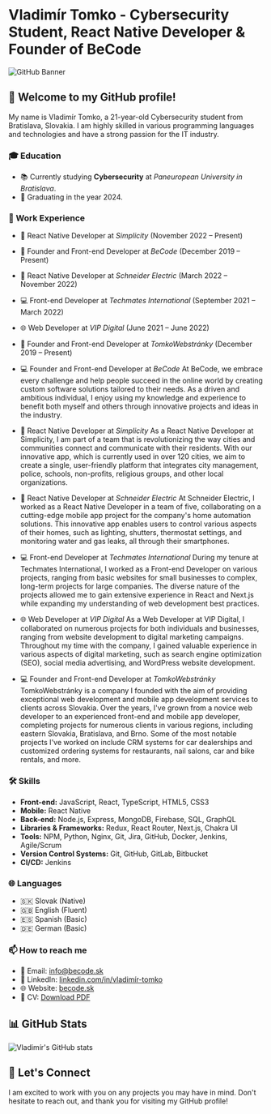 # Vladimír Tomko - Cybersecurity Student, React Native Developer & Founder of BeCode

![GitHub Banner](./assets/banner.png)

## 👋 Welcome to my GitHub profile!

My name is Vladimír Tomko, a 21-year-old Cybersecurity student from Bratislava, Slovakia. I am highly skilled in various programming languages and technologies and have a strong passion for the IT industry.

### 🎓 Education

- 📚 Currently studying **Cybersecurity** at _Paneuropean University in Bratislava_.
- 🎉 Graduating in the year 2024.

### 💼 Work Experience

- 📱 React Native Developer at _Simplicity_ (November 2022 – Present)
- 🚀 Founder and Front-end Developer at _BeCode_ (December 2019 – Present)
- 📱 React Native Developer at _Schneider Electric_ (March 2022 – November 2022)
- 💻 Front-end Developer at _Techmates International_ (September 2021 – March 2022)
- 🌐 Web Developer at _VIP Digital_ (June 2021 – June 2022)
- 🚀 Founder and Front-end Developer at _TomkoWebstránky_ (December 2019 – Present)

- 💻 Founder and Front-end Developer at _BeCode_
At BeCode, we embrace every challenge and help people succeed in the online world by creating custom software solutions tailored to their needs. As a driven and ambitious individual, I enjoy using my knowledge and experience to benefit both myself and others through innovative projects and ideas in the industry.

- 📱 React Native Developer at _Simplicity_
As a React Native Developer at Simplicity, I am part of a team that is revolutionizing the way cities and communities connect and communicate with their residents. With our innovative app, which is currently used in over 120 cities, we aim to create a single, user-friendly platform that integrates city management, police, schools, non-profits, religious groups, and other local organizations.

- 📱 React Native Developer at _Schneider Electric_
At Schneider Electric, I worked as a React Native Developer in a team of five, collaborating on a cutting-edge mobile app project for the company's home automation solutions. This innovative app enables users to control various aspects of their homes, such as lighting, shutters, thermostat settings, and monitoring water and gas leaks, all through their smartphones.

- 💻 Front-end Developer at _Techmates International_
During my tenure at Techmates International, I worked as a Front-end Developer on various projects, ranging from basic websites for small businesses to complex, long-term projects for large companies. The diverse nature of the projects allowed me to gain extensive experience in React and Next.js while expanding my understanding of web development best practices.

- 🌐 Web Developer at _VIP Digital_
As a Web Developer at VIP Digital, I collaborated on numerous projects for both individuals and businesses, ranging from website development to digital marketing campaigns. Throughout my time with the company, I gained valuable experience in various aspects of digital marketing, such as search engine optimization (SEO), social media advertising, and WordPress website development.

- 💻 Founder and Front-end Developer at _TomkoWebstránky_
TomkoWebstránky is a company I founded with the aim of providing exceptional web development and mobile app development services to clients across Slovakia. Over the years, I've grown from a novice web developer to an experienced front-end and mobile app developer, completing projects for numerous clients in various regions, including eastern Slovakia, Bratislava, and Brno. Some of the most notable projects I've worked on include CRM systems for car dealerships and customized ordering systems for restaurants, nail salons, car and bike rentals, and more.

### 🛠 Skills

- **Front-end:** JavaScript, React, TypeScript, HTML5, CSS3
- **Mobile:** React Native
- **Back-end:** Node.js, Express, MongoDB, Firebase, SQL, GraphQL
- **Libraries & Frameworks:** Redux, React Router, Next.js, Chakra UI
- **Tools:** NPM, Python, Nginx, Git, Jira, GitHub, Docker, Jenkins, Agile/Scrum
- **Version Control Systems:** Git, GitHub, GitLab, Bitbucket
- **CI/CD:** Jenkins


### 🌐 Languages

- 🇸🇰 Slovak (Native)
- 🇬🇧 English (Fluent)
- 🇪🇸 Spanish (Basic)
- 🇩🇪 German (Basic)

### 📫 How to reach me

- 📧 Email: [info@becode.sk](mailto:info@becode.sk)
- 💼 LinkedIn: [linkedin.com/in/vladimír-tomko](https://www.linkedin.com/in/vladimír-tomko)
- 🌐 Website: [becode.sk](https://becode.sk)
- 📄 CV: [Download PDF](https://becode.sk/vladimir-tomko-cv.pdf)


## 📊 GitHub Stats

![Vladimír's GitHub stats](https://github-readme-stats.vercel.app/api?username=vladimirtomko&show_icons=true&theme=dracula)

## 🤝 Let's Connect

I am excited to work with you on any projects you may have in mind. Don't hesitate to reach out, and thank you for visiting my GitHub profile!
